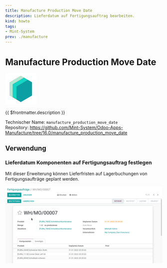 ```yaml
---
title: Manufacture Production Move Date
description: Lieferdatum auf Fertigungsauftrag bearbeiten.
kind: howto
tags:
- Mint-System
prev: ./manufacture
---
```

# Manufacture Production Move Date
![icon_oms_box](attachments/icons_odoo_mint_system.png)

{{ $frontmatter.description }}

Technischer Name: `manufacture_production_move_date`\
Repository: <https://github.com/Mint-System/Odoo-Apps-Manufacture/tree/16.0/manufacture_production_move_date>

## Verwendung

### Lieferdatum Komponenten auf Fertigungsauftrag festlegen

Mit dieser Erweiterung können Lieferfristen auf Lagerbuchungen von Fertigungsaufträge geplant werden.

![Manufacture Production Move Date](attachments/Manufacture%20Production%20Move%20Date.gif)
